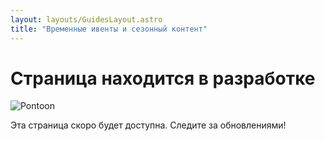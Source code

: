 ```yaml
---
layout: layouts/GuidesLayout.astro
title: "Временные ивенты и сезонный контент"
---
```


# Страница находится в разработке

![Pontoon](/image/pontoon.gif)

Эта страница скоро будет доступна. Следите за обновлениями!